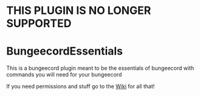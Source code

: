 # THIS PLUGIN IS NO LONGER SUPPORTED

# BungeecordEssentials
This is a bungeecord plugin meant to be the essentials of bungeecord with commands you will need for your bungeecord

If you need permissions and stuff go to the [Wiki](https://github.com/bobyjones/BungeecordEssentials/wiki) for all that!
